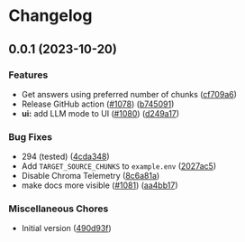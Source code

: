 # Changelog

## 0.0.1 (2023-10-20)


### Features

* Get answers using preferred number of chunks ([cf709a6](https://github.com/imartinez/privateGPT/commit/cf709a6b7a951fc333ef5a089b24179ca660469b))
* Release GitHub action ([#1078](https://github.com/imartinez/privateGPT/issues/1078)) ([b745091](https://github.com/imartinez/privateGPT/commit/b7450911b25b0b70528fd4b620cffb90766e3448))
* **ui:** add LLM mode to UI ([#1080](https://github.com/imartinez/privateGPT/issues/1080)) ([d249a17](https://github.com/imartinez/privateGPT/commit/d249a17c330abd122e4988d35d94bcc2df980700))


### Bug Fixes

* 294 (tested) ([4cda348](https://github.com/imartinez/privateGPT/commit/4cda348cf87f56ff237e376b03732b1b47a99215))
* Add `TARGET_SOURCE_CHUNKS` to `example.env` ([2027ac5](https://github.com/imartinez/privateGPT/commit/2027ac563b6606199563632191b65f5105af8ebe))
* Disable Chroma Telemetry ([8c6a81a](https://github.com/imartinez/privateGPT/commit/8c6a81a07fc9c800d53f62a33f5ae3b5247a22a6))
* make docs more visible ([#1081](https://github.com/imartinez/privateGPT/issues/1081)) ([aa4bb17](https://github.com/imartinez/privateGPT/commit/aa4bb17a2e6a797b450fa11a45e0b0528b8efecf))


### Miscellaneous Chores

* Initial version ([490d93f](https://github.com/imartinez/privateGPT/commit/490d93fdc1977443c92f6c42e57a1c585aa59430))
